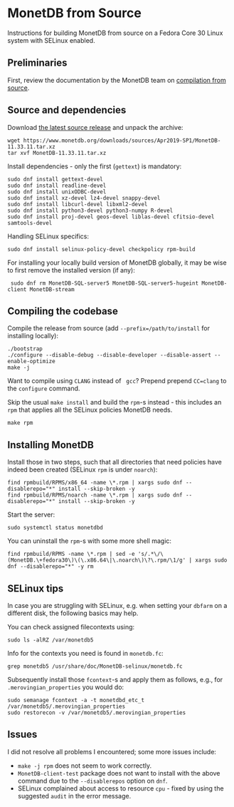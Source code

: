 # MonetDB from Source

Instructions for building MonetDB from source on a Fedora Core 30 Linux system with SELinux enabled.

## Preliminaries

First, review the documentation by the MonetDB team on [compilation from source](https://www.monetdb.org/Developers/SourceCompile).

## Source and dependencies

Download [the latest source release](https://www.monetdb.org/downloads/sources/Latest) and unpack the archive:

    wget https://www.monetdb.org/downloads/sources/Apr2019-SP1/MonetDB-11.33.11.tar.xz
    tar xvf MonetDB-11.33.11.tar.xz

Install dependencies - only the first (`gettext`) is mandatory:

    sudo dnf install gettext-devel
    sudo dnf install readline-devel
    sudo dnf install unixODBC-devel
    sudo dnf install xz-devel lz4-devel snappy-devel
    sudo dnf install libcurl-devel libxml2-devel 
    sudo dnf install python3-devel python3-numpy R-devel
    sudo dnf install proj-devel geos-devel liblas-devel cfitsio-devel samtools-devel

Handling SELinux specifics:

    sudo dnf install selinux-policy-devel checkpolicy rpm-build

For installing your locally build version of MonetDB globally, it may be wise to first remove the installed version (if any):

     sudo dnf rm MonetDB-SQL-server5 MonetDB-SQL-server5-hugeint MonetDB-client MonetDB-stream

## Compiling the codebase

Compile the release from source (add `--prefix=/path/to/install` for installing locally):

    ./bootstrap
    ./configure --disable-debug --disable-developer --disable-assert --enable-optimize
    make -j

Want to compile using `CLANG` instead of ` gcc`? Prepend prepend `CC=clang` to the `configure` command.

Skip the usual `make install` and build the `rpm`-s instead - this includes an `rpm` that applies all the SELinux policies MonetDB needs.

    make rpm

## Installing MonetDB

Install those in two steps, such that all directories that need policies have indeed been created (SELinux `rpm` is under `noarch`):

    find rpmbuild/RPMS/x86_64 -name \*.rpm | xargs sudo dnf --disablerepo="*" install --skip-broken -y
    find rpmbuild/RPMS/noarch -name \*.rpm | xargs sudo dnf --disablerepo="*" install --skip-broken -y

Start the server:

    sudo systemctl status monetdbd

You can uninstall the `rpm`-s with some more shell magic:

    find rpmbuild/RPMS -name \*.rpm | sed -e 's/.*\/\(MonetDB.\+fedora30\)\(\.x86.64\|\.noarch\)\?\.rpm/\1/g' | xargs sudo dnf --disablerepo="*" -y rm

## SELinux tips

In case you are struggling with SELinux, e.g. when setting your `dbfarm` on a different disk, the following basics may help.

You can check assigned filecontexts using:

    sudo ls -alRZ /var/monetdb5

Info for the contexts you need is found in `monetdb.fc`:

    grep monetdb5 /usr/share/doc/MonetDB-selinux/monetdb.fc

Subsequently install those `fcontext`-s and apply them as follows, e.g., for `.merovingian_properties` you would do:

    sudo semanage fcontext -a -t monetdbd_etc_t /var/monetdb5/.merovingian_properties
    sudo restorecon -v /var/monetdb5/.merovingian_properties

## Issues

I did not resolve all problems I encountered; some more issues include:

+ `make -j rpm` does not seem to work correctly.
+ `MonetDB-client-test` package does not want to install with the above command due to the `--disablerepos` option on `dnf`.
+ SELinux complained about access to resource `cpu` - fixed by using the suggested `audit` in the error message.

